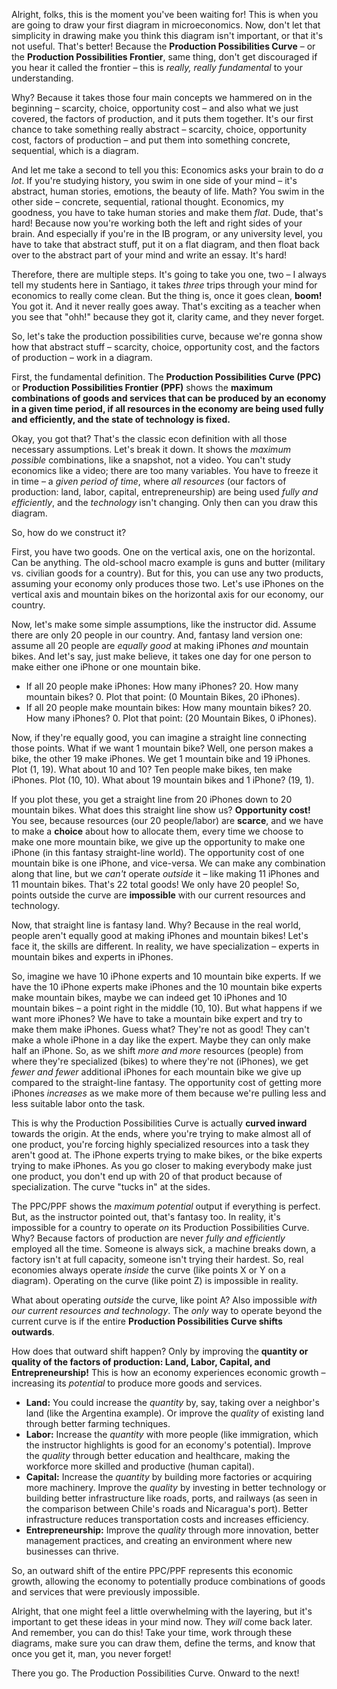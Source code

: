 Alright, folks, this is the moment you've been waiting for! This is when you are going to draw your first diagram in microeconomics. Now, don't let that simplicity in drawing make you think this diagram isn't important, or that it's not useful. That's better! Because the **Production Possibilities Curve** – or the **Production Possibilities Frontier**, same thing, don't get discouraged if you hear it called the frontier – this is _really, really fundamental_ to your understanding.

Why? Because it takes those four main concepts we hammered on in the beginning – scarcity, choice, opportunity cost – and also what we just covered, the factors of production, and it puts them together. It's our first chance to take something really abstract – scarcity, choice, opportunity cost, factors of production – and put them into something concrete, sequential, which is a diagram.

And let me take a second to tell you this: Economics asks your brain to do _a lot_. If you're studying history, you swim in one side of your mind – it's abstract, human stories, emotions, the beauty of life. Math? You swim in the other side – concrete, sequential, rational thought. Economics, my goodness, you have to take human stories and make them _flat_. Dude, that's hard! Because now you're working both the left and right sides of your brain. And especially if you're in the IB program, or any university level, you have to take that abstract stuff, put it on a flat diagram, and then float back over to the abstract part of your mind and write an essay. It's hard!

Therefore, there are multiple steps. It's going to take you one, two – I always tell my students here in Santiago, it takes _three_ trips through your mind for economics to really come clean. But the thing is, once it goes clean, **boom!** You got it. And it never really goes away. That's exciting as a teacher when you see that "ohh!" because they got it, clarity came, and they never forget.

So, let's take the production possibilities curve, because we're gonna show how that abstract stuff – scarcity, choice, opportunity cost, and the factors of production – work in a diagram.

First, the fundamental definition. The **Production Possibilities Curve (PPC)** or **Production Possibilities Frontier (PPF)** shows the **maximum combinations of goods and services that can be produced by an economy in a given time period, if all resources in the economy are being used fully and efficiently, and the state of technology is fixed.**

Okay, you got that? That's the classic econ definition with all those necessary assumptions. Let's break it down. It shows the _maximum possible_ combinations, like a snapshot, not a video. You can't study economics like a video; there are too many variables. You have to freeze it in time – a _given period of time_, where _all resources_ (our factors of production: land, labor, capital, entrepreneurship) are being used _fully and efficiently_, and the _technology_ isn't changing. Only then can you draw this diagram.

So, how do we construct it?

First, you have two goods. One on the vertical axis, one on the horizontal. Can be anything. The old-school macro example is guns and butter (military vs. civilian goods for a country). But for this, you can use any two products, assuming your economy only produces those two. Let's use iPhones on the vertical axis and mountain bikes on the horizontal axis for our economy, our country.

Now, let's make some simple assumptions, like the instructor did. Assume there are only 20 people in our country. And, fantasy land version one: assume all 20 people are _equally good_ at making iPhones _and_ mountain bikes. And let's say, just make believe, it takes one day for one person to make either one iPhone or one mountain bike.

- If all 20 people make iPhones: How many iPhones? 20. How many mountain bikes? 0. Plot that point: (0 Mountain Bikes, 20 iPhones).
- If all 20 people make mountain bikes: How many mountain bikes? 20. How many iPhones? 0. Plot that point: (20 Mountain Bikes, 0 iPhones).

Now, if they're equally good, you can imagine a straight line connecting those points. What if we want 1 mountain bike? Well, one person makes a bike, the other 19 make iPhones. We get 1 mountain bike and 19 iPhones. Plot (1, 19). What about 10 and 10? Ten people make bikes, ten make iPhones. Plot (10, 10). What about 19 mountain bikes and 1 iPhone? (19, 1).

If you plot these, you get a straight line from 20 iPhones down to 20 mountain bikes. What does this straight line show us? **Opportunity cost!** You see, because resources (our 20 people/labor) are **scarce**, and we have to make a **choice** about how to allocate them, every time we choose to make one more mountain bike, we give up the opportunity to make one iPhone (in this fantasy straight-line world). The opportunity cost of one mountain bike is one iPhone, and vice-versa. We can make any combination along that line, but we _can't_ operate _outside_ it – like making 11 iPhones and 11 mountain bikes. That's 22 total goods! We only have 20 people! So, points outside the curve are **impossible** with our current resources and technology.

Now, that straight line is fantasy land. Why? Because in the real world, people aren't equally good at making iPhones and mountain bikes! Let's face it, the skills are different. In reality, we have specialization – experts in mountain bikes and experts in iPhones.

So, imagine we have 10 iPhone experts and 10 mountain bike experts. If we have the 10 iPhone experts make iPhones and the 10 mountain bike experts make mountain bikes, maybe we can indeed get 10 iPhones and 10 mountain bikes – a point right in the middle (10, 10). But what happens if we want more iPhones? We have to take a mountain bike expert and try to make them make iPhones. Guess what? They're not as good! They can't make a whole iPhone in a day like the expert. Maybe they can only make half an iPhone. So, as we shift _more and more_ resources (people) from where they're specialized (bikes) to where they're not (iPhones), we get _fewer and fewer_ additional iPhones for each mountain bike we give up compared to the straight-line fantasy. The opportunity cost of getting more iPhones _increases_ as we make more of them because we're pulling less and less suitable labor onto the task.

This is why the Production Possibilities Curve is actually **curved inward** towards the origin. At the ends, where you're trying to make almost all of one product, you're forcing highly specialized resources into a task they aren't good at. The iPhone experts trying to make bikes, or the bike experts trying to make iPhones. As you go closer to making everybody make just one product, you don't end up with 20 of that product because of specialization. The curve "tucks in" at the sides.

The PPC/PPF shows the _maximum potential_ output if everything is perfect. But, as the instructor pointed out, that's fantasy too. In reality, it's impossible for a country to operate _on_ its Production Possibilities Curve. Why? Because factors of production are never _fully and efficiently_ employed all the time. Someone is always sick, a machine breaks down, a factory isn't at full capacity, someone isn't trying their hardest. So, real economies always operate _inside_ the curve (like points X or Y on a diagram). Operating on the curve (like point Z) is impossible in reality.

What about operating _outside_ the curve, like point A? Also impossible _with our current resources and technology_. The _only_ way to operate beyond the current curve is if the entire **Production Possibilities Curve shifts outwards**.

How does that outward shift happen? Only by improving the **quantity or quality of the factors of production: Land, Labor, Capital, and Entrepreneurship!** This is how an economy experiences economic growth – increasing its _potential_ to produce more goods and services.

- **Land:** You could increase the _quantity_ by, say, taking over a neighbor's land (like the Argentina example). Or improve the _quality_ of existing land through better farming techniques.
- **Labor:** Increase the _quantity_ with more people (like immigration, which the instructor highlights is good for an economy's potential). Improve the _quality_ through better education and healthcare, making the workforce more skilled and productive (human capital).
- **Capital:** Increase the _quantity_ by building more factories or acquiring more machinery. Improve the _quality_ by investing in better technology or building better infrastructure like roads, ports, and railways (as seen in the comparison between Chile's roads and Nicaragua's port). Better infrastructure reduces transportation costs and increases efficiency.
- **Entrepreneurship:** Improve the _quality_ through more innovation, better management practices, and creating an environment where new businesses can thrive.

So, an outward shift of the entire PPC/PPF represents this economic growth, allowing the economy to potentially produce combinations of goods and services that were previously impossible.

Alright, that one might feel a little overwhelming with the layering, but it's important to get these ideas in your mind now. They _will_ come back later. And remember, you can do this! Take your time, work through these diagrams, make sure you can draw them, define the terms, and know that once you get it, man, you never forget!

There you go. The Production Possibilities Curve. Onward to the next!